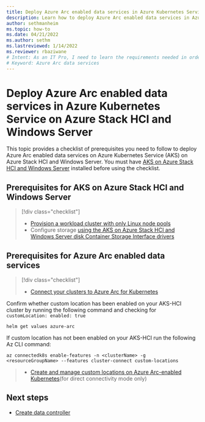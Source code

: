 ```yaml
---
title: Deploy Azure Arc enabled data services in Azure Kubernetes Service on Azure Stack HCI and Windows Server
description: Learn how to deploy Azure Arc enabled data services in Azure Kubernetes Service on Azure Stack HCI and Windows Server.
author: sethmanheim
ms.topic: how-to
ms.date: 04/21/2022
ms.author: sethm 
ms.lastreviewed: 1/14/2022
ms.reviewer: rbaziwane
# Intent: As an IT Pro, I need to learn the requirements needed in order to deploy Azure Arc data.
# Keyword: Azure Arc data services
---
```


# Deploy Azure Arc enabled data services in Azure Kubernetes Service on Azure Stack HCI and Windows Server

This topic provides a checklist of prerequisites you need to follow to deploy Azure Arc enabled data services on  Azure Kubernetes Service (AKS) on Azure Stack HCI and Windows Server. You must have [AKS on Azure Stack HCI and Windows Server](kubernetes-walkthrough-powershell.md) installed before using the checklist.

## Prerequisites for AKS on Azure Stack HCI and Windows Server

> [!div class="checklist"]
> * [Provision a workload cluster with only Linux node pools](use-node-pools.md)
> * Configure storage [using the AKS on Azure Stack HCI and Windows Server disk Container Storage Interface drivers](./container-storage-interface-disks.md#create-a-custom-storage-class-for-an-aks-on-azure-stack-hci-and-windows-server-disk)

## Prerequisites for Azure Arc enabled data services

> [!div class="checklist"]
> * [Connect your clusters to Azure Arc for Kubernetes](/azure-stack/aks-hci/connect-to-arc)

Confirm whether custom location has been enabled on your AKS-HCI cluster by running the following command and checking for `customLocation: enabled: true`
```
helm get values azure-arc
```

If custom location has not been enabled on your AKS-HCI run the following Az CLI command:
```
az connectedk8s enable-features -n <clusterName> -g <resourceGroupName> --features cluster-connect custom-locations
```
> * [Create and manage custom locations on Azure Arc-enabled Kubernetes](/azure/azure-arc/kubernetes/custom-locations)(for direct connectivity mode only)

## Next steps

- [Create data controller](/azure/azure-arc/data/create-data-controller)


